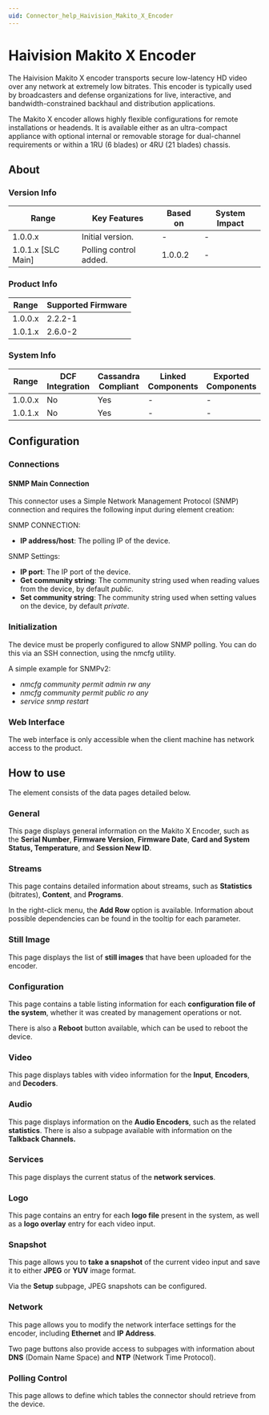 ```yaml
---
uid: Connector_help_Haivision_Makito_X_Encoder
---
```


# Haivision Makito X Encoder

The Haivision Makito X encoder transports secure low-latency HD video over any network at extremely low bitrates. This encoder is typically used by broadcasters and defense organizations for live, interactive, and bandwidth-constrained backhaul and distribution applications.

The Makito X encoder allows highly flexible configurations for remote installations or headends. It is available either as an ultra-compact appliance with optional internal or removable storage for dual-channel requirements or within a 1RU (6 blades) or 4RU (21 blades) chassis.

## About

### Version Info

| **Range**            | **Key Features**       | **Based on** | **System Impact** |
|----------------------|------------------------|--------------|-------------------|
| 1.0.0.x              | Initial version.       | \-           | \-                |
| 1.0.1.x \[SLC Main\] | Polling control added. | 1.0.0.2      | \-                |

### Product Info

| **Range** | **Supported Firmware** |
|-----------|------------------------|
| 1.0.0.x   | 2.2.2-1                |
| 1.0.1.x   | 2.6.0-2                |

### System Info

| **Range** | **DCF Integration** | **Cassandra Compliant** | **Linked Components** | **Exported Components** |
|-----------|---------------------|-------------------------|-----------------------|-------------------------|
| 1.0.0.x   | No                  | Yes                     | \-                    | \-                      |
| 1.0.1.x   | No                  | Yes                     | \-                    | \-                      |

## Configuration

### Connections

#### SNMP Main Connection

This connector uses a Simple Network Management Protocol (SNMP) connection and requires the following input during element creation:

SNMP CONNECTION:

- **IP address/host**: The polling IP of the device.

SNMP Settings:

- **IP port**: The IP port of the device.
- **Get community string**: The community string used when reading values from the device, by default *public*.
- **Set community string**: The community string used when setting values on the device, by default *private*.

### Initialization

The device must be properly configured to allow SNMP polling. You can do this via an SSH connection, using the nmcfg utility.

A simple example for SNMPv2:

- *nmcfg community permit admin rw any*
- *nmcfg community permit public ro any*
- *service snmp restart*

### Web Interface

The web interface is only accessible when the client machine has network access to the product.

## How to use

The element consists of the data pages detailed below.

### General

This page displays general information on the Makito X Encoder, such as the **Serial Number**, **Firmware Version**, **Firmware Date**, **Card and System Status, Temperature**, and **Session New ID**.

### Streams

This page contains detailed information about streams, such as **Statistics** (bitrates), **Content**, and **Programs**.

In the right-click menu, the **Add Row** option is available. Information about possible dependencies can be found in the tooltip for each parameter.

### Still Image

This page displays the list of **still images** that have been uploaded for the encoder.

### Configuration

This page contains a table listing information for each **configuration file of the system**, whether it was created by management operations or not.

There is also a **Reboot** button available, which can be used to reboot the device.

### Video

This page displays tables with video information for the **Input**, **Encoders**, and **Decoders**.

### Audio

This page displays information on the **Audio Encoders**, such as the related **statistics**. There is also a subpage available with information on the **Talkback Channels.**

### Services

This page displays the current status of the **network services**.

### Logo

This page contains an entry for each **logo file** present in the system, as well as a **logo overlay** entry for each video input.

### Snapshot

This page allows you to **take a snapshot** of the current video input and save it to either **JPEG** or **YUV** image format.

Via the **Setup** subpage, JPEG snapshots can be configured.

### Network

This page allows you to modify the network interface settings for the encoder, including **Ethernet** and **IP Address**.

Two page buttons also provide access to subpages with information about **DNS** (Domain Name Space) and **NTP** (Network Time Protocol).

### Polling Control

This page allows to define which tables the connector should retrieve from the device.
